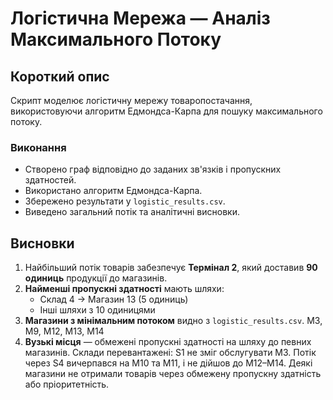 # Логістична Мережа — Аналіз Максимального Потоку

## Короткий опис

Скрипт моделює логістичну мережу товаропостачання, використовуючи алгоритм Едмондса-Карпа для пошуку максимального потоку.

### Виконання
- Створено граф відповідно до заданих зв'язків і пропускних здатностей.
- Використано алгоритм Едмондса-Карпа.
- Збережено результати у `logistic_results.csv`.
- Виведено загальний потік та аналітичні висновки.

## Висновки

1. Найбільший потік товарів забезпечує **Термінал 2**, який доставив **90 одиниць** продукції до магазинів.
2. **Найменші пропускні здатності** мають шляхи:
    - Склад 4 -> Магазин 13 (5 одиниць)
    - Інші шляхи з 10 одиницями
3. **Магазини з мінімальним потоком** видно з `logistic_results.csv`. M3, M9, M12, M13, M14
4. **Вузькі місця** — обмежені пропускні здатності на шляху до певних магазинів.
   Склади перевантажені: S1 не зміг обслугувати M3.
   Потік через S4 вичерпався на M10 та M11, і не дійшов до M12–M14.
   Деякі магазини не отримали товарів через обмежену пропускну здатність або пріоритетність.
